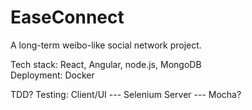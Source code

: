 # EaseConnect
A long-term weibo-like social network project. 

Tech stack: React, Angular, node.js, MongoDB  
Deployment: Docker

TDD?
Testing: 
Client/UI --- Selenium
Server --- Mocha?

